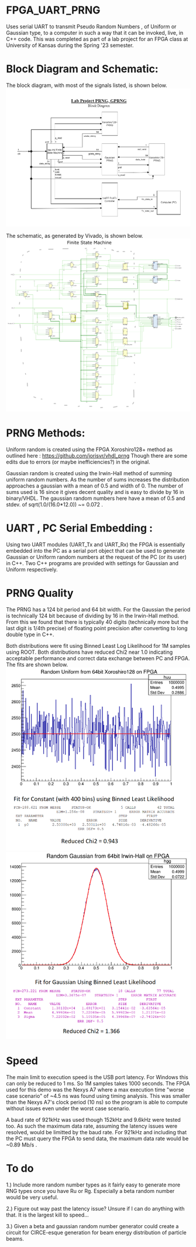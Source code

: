 # FPGA_UART_PRNG

Uses serial UART to transmit Pseudo Random Numbers , of Uniform or Gaussian type, to a computer in such a way that it can be invoked, live, in C++ code. This was completed as part of a lab project for an FPGA class at University of Kansas during the Spring '23 semester.

# Block Diagram and Schematic:

The block diagram, with most of the signals listed, is shown below.
![alt text](https://github.com/BrendonMadison/FPGA_UART_PRNG/blob/main/BlockDiagram.png)

The schematic, as generated by Vivado, is shown below.
![alt text](https://github.com/BrendonMadison/FPGA_UART_PRNG/blob/main/LabeledSchematic.png)

# PRNG Methods:

Uniform random is created using the FPGA Xoroshiro128+ method as outlined here : https://github.com/jorisvr/vhdl_prng
Though there are some edits due to errors (or maybe inefficiencies?) in the original.

Gaussian random is created using the Irwin-Hall method of summing uniform random numbers. As the number of sums increases the distribution approaches a gaussian with a mean of 0.5 and width of 0. The number of sums used is 16 since it gives decent quality and is easy to divide by 16 in binary/VHDL. The gaussian random numbers here have a mean of 0.5 and stdev. of sqrt(1.0/(16.0*12.0)) ~= 0.072 .

# UART , PC Serial Embedding :

Using two UART modules (UART_Tx and UART_Rx) the FPGA is essentially embedded into the PC as a serial port object that can be used to generate Gaussian or Uniform random numbers at the request of the PC (or its user) in C++. Two C++ programs are provided with settings for Gaussian and Uniform respectively.

# PRNG Quality

The PRNG has a 124 bit period and 64 bit width. For the Gaussian the period is technically 124 bit because of dividing by 16 in the Irwin-Hall method. From this we found that there is typically 40 digits (technically more but the last digit is 1/4th precise) of floating point precision after converting to long double type in C++.

Both distributions were fit using Binned Least Log Likelihood for 1M samples using ROOT. Both distributions have reduced Chi2 near 1.0 indicating acceptable performance and correct data exchange between PC and FPGA. The fits are shown below.
![alt text](https://github.com/BrendonMadison/FPGA_UART_PRNG/blob/main/FPGAUniFitPlot.png)
![alt text](https://github.com/BrendonMadison/FPGA_UART_PRNG/blob/main/FPGAGausFitPlot.png)

# Speed

The main limit to execution speed is the USB port latency. For Windows this can only be reduced to 1 ms. So 1M samples takes 1000 seconds. The FPGA used for this demo was the Nexys A7 where a max execution time "worse case scenario" of ~4.5 ns was found using timing analysis. This was smaller than the Nexys A7's clock period (10 ns) so the program is able to compute without issues even under the worst case scenario. 

A baud rate of 921kHz was used though 152kHz and 9.6kHz were tested too. As such the maximum data rate, assuming the latency issues were resolved, would be limitted by the baud rate. For 921kHz and including that the PC must query the FPGA to send data, the maximum data rate would be ~0.89 Mb/s .

# To do

1.) Include more random number types as it fairly easy to generate more RNG types once you have Ru or Rg. Especially a beta random number would be very useful.

2.) Figure out way past the latency issue? Unsure if I can do anything with that. It is the largest kill to speed...

3.) Given a beta and gaussian random number generator could create a circuit for CIRCE-esque generation for beam energy distribution of particle beams.
